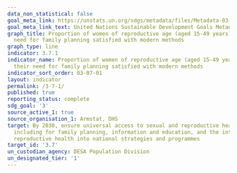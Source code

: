 ```yaml
---
data_non_statistical: false
goal_meta_link: https://unstats.un.org/sdgs/metadata/files/Metadata-03-07-01.pdf
goal_meta_link_text: United Nations Sustainable Development Goals Metadata (pdf 865kB)
graph_title: Proportion of women of reproductive age (aged 15-49 years) who have their
  need for family planning satisfied with modern methods
graph_type: line
indicator: 3.7.1
indicator_name: Proportion of women of reproductive age (aged 15-49 years) who have
  their need for family planning satisfied with modern methods
indicator_sort_order: 03-07-01
layout: indicator
permalink: /3-7-1/
published: true
reporting_status: complete
sdg_goal: '3'
source_active_1: true
source_organisation_1: Armstat, DHS
target: By 2030, ensure universal access to sexual and reproductive health-care services,
  including for family planning, information and education, and the integration of
  reproductive health into national strategies and programmes
target_id: '3.7'
un_custodian_agency: DESA Population Division
un_designated_tier: '1'
---
```

